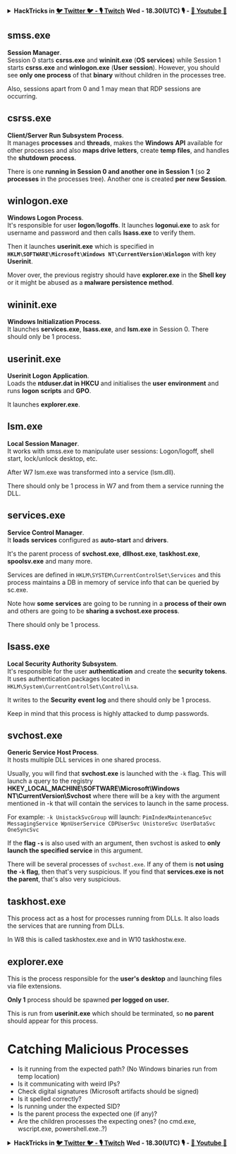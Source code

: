 

<details>

<summary><strong>HackTricks in </strong><a href="https://twitter.com/carlospolopm"><strong>🐦 Twitter 🐦 - </strong></a><a href="https://www.twitch.tv/hacktricks_live/schedule"><strong>🎙️ Twitch</strong></a> <strong>Wed - 18.30(UTC) 🎙️ - </strong> <a href="https://www.youtube.com/@hacktricks_LIVE"><strong>🎥 Youtube 🎥</strong></a></summary>

- Do you work in a **cybersecurity company**? Do you want to see your **company advertised in HackTricks**? or do you want to have access to the **latest version of the PEASS or download HackTricks in PDF**? Check the [**SUBSCRIPTION PLANS**](https://github.com/sponsors/carlospolop)!

- Discover [**The PEASS Family**](https://opensea.io/collection/the-peass-family), our collection of exclusive [**NFTs**](https://opensea.io/collection/the-peass-family)

- Get the [**official PEASS & HackTricks swag**](https://peass.creator-spring.com)

- **Join the** [**💬**](https://emojipedia.org/speech-balloon/) [**Discord group**](https://discord.gg/hRep4RUj7f) or the [**telegram group**](https://t.me/peass) or **follow** me on **Twitter** [**🐦**](https://github.com/carlospolop/hacktricks/tree/7af18b62b3bdc423e11444677a6a73d4043511e9/\[https:/emojipedia.org/bird/README.md)[**@carlospolopm**](https://twitter.com/carlospolopm)**.**

- **Share your hacking tricks by submitting PRs to the [hacktricks repo](https://github.com/carlospolop/hacktricks) and [hacktricks-cloud repo](https://github.com/carlospolop/hacktricks-cloud)**.

</details>


## smss.exe

**Session Manager**.\
Session 0 starts **csrss.exe** and **wininit.exe** (**OS** **services**) while Session 1 starts **csrss.exe** and **winlogon.exe** (**User** **session**). However, you should see **only one process** of that **binary** without children in the processes tree.

Also, sessions apart from 0 and 1 may mean that RDP sessions are occurring.


## csrss.exe

**Client/Server Run Subsystem Process**.\
It manages **processes** and **threads**, makes the **Windows** **API** available for other processes and also **maps drive letters**, create **temp files**, and handles the **shutdown** **process**.

There is one **running in Session 0 and another one in Session 1** (so **2 processes** in the processes tree). Another one is created **per new Session**.


## winlogon.exe

**Windows Logon Process**.\
It's responsible for user **logon**/**logoffs**. It launches **logonui.exe** to ask for username and password and then calls **lsass.exe** to verify them.

Then it launches **userinit.exe** which is specified in **`HKLM\SOFTWARE\Microsoft\Windows NT\CurrentVersion\Winlogon`** with key **Userinit**.

Mover over, the previous registry should have **explorer.exe** in the **Shell key** or it might be abused as a **malware persistence method**.


## wininit.exe

**Windows Initialization Process**. \
It launches **services.exe**, **lsass.exe**, and **lsm.exe** in Session 0. There should only be 1 process.


## userinit.exe

**Userinit Logon Application**.\
Loads the **ntduser.dat in HKCU** and initialises the **user** **environment** and runs **logon** **scripts** and **GPO**.

It launches **explorer.exe**.


## lsm.exe

**Local Session Manager**.\
It works with smss.exe to manipulate user sessions: Logon/logoff, shell start, lock/unlock desktop, etc.

After W7 lsm.exe was transformed into a service (lsm.dll).

There should only be 1 process in W7 and from them a service running the DLL.


## services.exe

**Service Control Manager**.\
It **loads** **services** configured as **auto-start** and **drivers**.

It's the parent process of **svchost.exe**, **dllhost.exe**, **taskhost.exe**, **spoolsv.exe** and many more.

Services are defined in `HKLM\SYSTEM\CurrentControlSet\Services` and this process maintains a DB in memory of service info that can be queried by sc.exe.

Note how **some** **services** are going to be running in a **process of their own** and others are going to be **sharing a svchost.exe process**.

There should only be 1 process.


## lsass.exe

**Local Security Authority Subsystem**.\
It's responsible for the user **authentication** and create the **security** **tokens**. It uses authentication packages located in `HKLM\System\CurrentControlSet\Control\Lsa`.

It writes to the **Security** **event** **log** and there should only be 1 process.

Keep in mind that this process is highly attacked to dump passwords.


## svchost.exe

**Generic Service Host Process**.\
It hosts multiple DLL services in one shared process.

Usually, you will find that **svchost.exe** is launched with the `-k` flag. This will launch a query to the registry **HKEY\_LOCAL\_MACHINE\SOFTWARE\Microsoft\Windows NT\CurrentVersion\Svchost** where there will be a key with the argument mentioned in -k that will contain the services to launch in the same process.

For example: `-k UnistackSvcGroup` will launch: `PimIndexMaintenanceSvc MessagingService WpnUserService CDPUserSvc UnistoreSvc UserDataSvc OneSyncSvc`

If the **flag `-s`** is also used with an argument, then svchost is asked to **only launch the specified service** in this argument.

There will be several processes of `svchost.exe`. If any of them is **not using the `-k` flag**, then that's very suspicious. If you find that **services.exe is not the parent**, that's also very suspicious.


## taskhost.exe

This process act as a host for processes running from DLLs. It also loads the services that are running from DLLs.

In W8 this is called taskhostex.exe and in W10 taskhostw.exe.


## explorer.exe

This is the process responsible for the **user's desktop** and launching files via file extensions.

**Only 1** process should be spawned **per logged on user.**

This is run from **userinit.exe** which should be terminated, so **no parent** should appear for this process.


# Catching Malicious Processes

* Is it running from the expected path? (No Windows binaries run from temp location)
* Is it communicating with weird IPs?
* Check digital signatures (Microsoft artifacts should be signed)
* Is it spelled correctly?
* Is running under the expected SID?
* Is the parent process the expected one (if any)?
* Are the children processes the expecting ones? (no cmd.exe, wscript.exe, powershell.exe..?)


<details>

<summary><strong>HackTricks in </strong><a href="https://twitter.com/carlospolopm"><strong>🐦 Twitter 🐦 - </strong></a><a href="https://www.twitch.tv/hacktricks_live/schedule"><strong>🎙️ Twitch</strong></a> <strong>Wed - 18.30(UTC) 🎙️ - </strong> <a href="https://www.youtube.com/@hacktricks_LIVE"><strong>🎥 Youtube 🎥</strong></a></summary>

- Do you work in a **cybersecurity company**? Do you want to see your **company advertised in HackTricks**? or do you want to have access to the **latest version of the PEASS or download HackTricks in PDF**? Check the [**SUBSCRIPTION PLANS**](https://github.com/sponsors/carlospolop)!

- Discover [**The PEASS Family**](https://opensea.io/collection/the-peass-family), our collection of exclusive [**NFTs**](https://opensea.io/collection/the-peass-family)

- Get the [**official PEASS & HackTricks swag**](https://peass.creator-spring.com)

- **Join the** [**💬**](https://emojipedia.org/speech-balloon/) [**Discord group**](https://discord.gg/hRep4RUj7f) or the [**telegram group**](https://t.me/peass) or **follow** me on **Twitter** [**🐦**](https://github.com/carlospolop/hacktricks/tree/7af18b62b3bdc423e11444677a6a73d4043511e9/\[https:/emojipedia.org/bird/README.md)[**@carlospolopm**](https://twitter.com/carlospolopm)**.**

- **Share your hacking tricks by submitting PRs to the [hacktricks repo](https://github.com/carlospolop/hacktricks) and [hacktricks-cloud repo](https://github.com/carlospolop/hacktricks-cloud)**.

</details>



